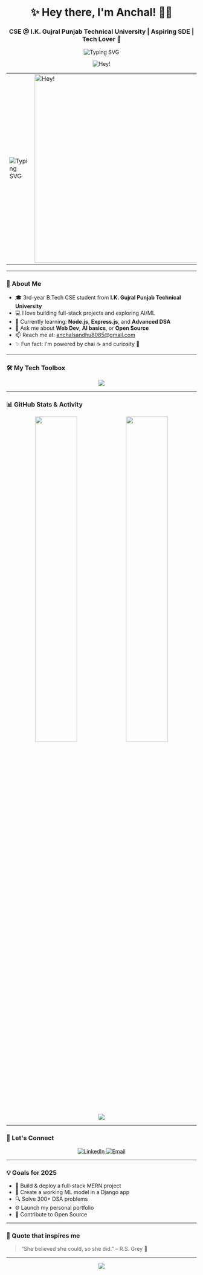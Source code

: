 <!-- GitHub Profile README - Anchal -->
<h1 align="center">✨ Hey there, I'm Anchal! 👩‍💻</h1>
<h3 align="center">CSE @ I.K. Gujral Punjab Technical University | Aspiring SDE | Tech Lover 💜</h3>
  <p align ="center">
  <img src="https://readme-typing-svg.herokuapp.com?font=Fira+Code&weight=500&pause=1000&color=F57DE3&center=true&vCenter=true&lines=Passionate+Coder+%F0%9F%92%BB;Full+Stack+Learner+%F0%9F%93%96;DSA+Explorer+%F0%9F%92%A1;Future+SDE+%F0%9F%92%BC" alt="Typing SVG" />
</p>
<p align="center">
  <img src="https://img.freepik.com/premium-photo/woman-with-glasses-laptop-with-computer-front-her_962508-61857.jpg?w=826" alt="Hey!" />
</p>


<table align="center">
  <tr>
    <td>
      <img src="https://readme-typing-svg.herokuapp.com?font=Fira+Code&weight=500&pause=1000&color=F57DE3&center=true&vCenter=true&lines=Passionate+Coder+%F0%9F%92%BB;Full+Stack+Learner+%F0%9F%93%96;DSA+Explorer+%F0%9F%92%A1;Future+SDE+%F0%9F%92%BC" alt="Typing SVG" />
    </td>
    <td>
      <img src="https://img.freepik.com/premium-photo/woman-with-glasses-laptop-with-computer-front-her_962508-61857.jpg?w=826" alt="Hey!" width="500" />
    </td>
  </tr>
</table>


---

### 🌸 About Me

- 🎓 3rd-year B.Tech CSE student from **I.K. Gujral Punjab Technical University**
- 💻 I love building full-stack projects and exploring AI/ML
- 🌱 Currently learning: **Node.js**, **Express.js**, and **Advanced DSA**
- 💬 Ask me about **Web Dev**, **AI basics**, or **Open Source**
- 📫 Reach me at: [anchalsandhu8085@gmail.com](mailto:anchalsandhu8085@gmail.com)
- ✨ Fun fact: I'm powered by chai ☕ and curiosity 💭

---

### 🛠️ My Tech Toolbox

<p align="center">
  <img src="https://skillicons.dev/icons?i=cpp,python,c,php,html,css,js,nodejs,react,django,laravel,git,github,mysql,mongodb" />
</p>

---

### 📊 GitHub Stats & Activity

<p align="center">
  <img width="47%" src="https://github-readme-stats.vercel.app/api?username=anchal-1703&show_icons=true&theme=tokyonight&hide_border=true" />
  <img width="47%" src="https://github-readme-streak-stats.herokuapp.com/?user=anchal-1703&theme=tokyonight&hide_border=true" />
</p>

<p align="center">
  <img src="https://github-readme-stats.vercel.app/api/top-langs/?username=anchal-1703&layout=compact&theme=tokyonight&hide_border=true" />
</p>

---

### 💖 Let's Connect

<p align="center">
  <a href="https://linkedin.com/in/anchal1703" target="_blank">
    <img alt="LinkedIn" src="https://img.shields.io/badge/LinkedIn-anchal1703-blue?style=for-the-badge&logo=linkedin" />
  </a>
  <a href="mailto:anchalsandhu8085@gmail.com">
    <img alt="Email" src="https://img.shields.io/badge/Gmail-Contact%20Me-ff69b4?style=for-the-badge&logo=gmail&logoColor=white" />
  </a>
</p>

---

### 💡 Goals for 2025

- 🚀 Build & deploy a full-stack MERN project  
- 🤖 Create a working ML model in a Django app  
- 🔍 Solve 300+ DSA problems  
- 🌐 Launch my personal portfolio  
- 📢 Contribute to Open Source

---

### 💫 Quote that inspires me

> “She believed she could, so she did.” – R.S. Grey 🌷

---





<!-- Footer -->

<p align="center">
  <img src="https://capsule-render.vercel.app/api?type=waving&color=ff69b4&height=120&section=footer"/>
</p>
